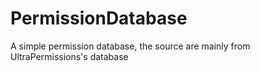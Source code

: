 # PermissionDatabase
 A simple permission database, the source are mainly from UltraPermissions's database
